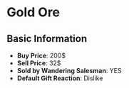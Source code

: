 # Gold Ore

## Basic Information

- **Buy Price**: 200$
- **Sell Price**: 32$
- **Sold by Wandering Salesman**: YES
- **Default Gift Reaction**: Dislike